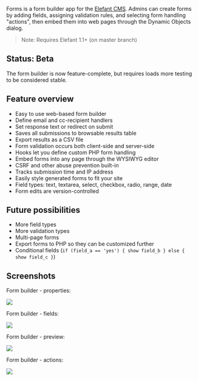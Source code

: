 Forms is a form builder app for the [Elefant CMS](http://www.elefantcms.com/).
Admins can create forms by adding fields, assigning validation rules, and
selecting form handling "actions", then embed them into web pages through
the Dynamic Objects dialog.

> Note: Requires Elefant 1.1+ (on master branch)

## Status: Beta

The form builder is now feature-complete, but requires loads more testing
to be considered stable.

## Feature overview

* Easy to use web-based form builder
* Define email and cc-recipient handlers
* Set response text or redirect on submit
* Saves all submissions to browsable results table
* Export results as a CSV file
* Form validation occurs both client-side and server-side
* Hooks let you define custom PHP form handling
* Embed forms into any page through the WYSIWYG editor
* CSRF and other abuse prevention built-in
* Tracks submission time and IP address
* Easily style generated forms to fit your site
* Field types: text, textarea, select, checkbox, radio, range, date
* Form edits are version-controlled

## Future possibilities

* More field types
* More validation types
* Multi-page forms
* Export forms to PHP so they can be customized further
* Conditional fields (`if (field_a == 'yes') { show field_b } else { show field_c }`)

## Screenshots

Form builder - properties:

![](http://jbroadway.github.com/form/form_properties.png)

Form builder - fields:

![](http://jbroadway.github.com/form/form_fields.png)

Form builder - preview:

![](http://jbroadway.github.com/form/form_preview.png)

Form builder - actions:

![](http://jbroadway.github.com/form/form_actions.png)
